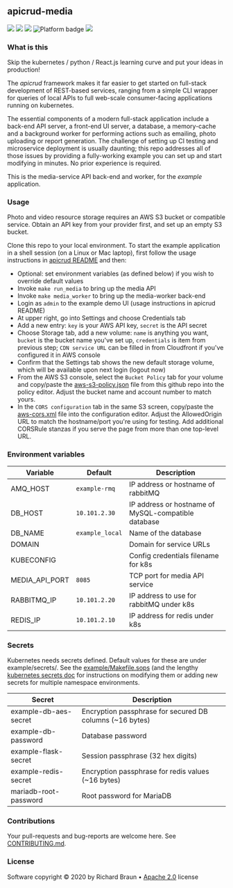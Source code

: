 ## apicrud-media
[![](https://img.shields.io/docker/v/instantlinux/apicrud-media?sort=date)](https://microbadger.com/images/instantlinux/apicrud-media "Image badge") [![](https://gitlab.com/instantlinux/apicrud-media/badges/master/pipeline.svg)](https://gitlab.com/instantlinux/apicrud-media/pipelines "pipelines") [![](https://gitlab.com/instantlinux/apicrud-media/badges/master/coverage.svg)](https://gitlab.com/instantlinux/apicrud-media/-/jobs/artifacts/master/file/apicrud-media/htmlcov/index.html?job=analysis "coverage") ![](https://img.shields.io/badge/platform-amd64%20arm64%20arm%2Fv6%20arm%2Fv7-blue "Platform badge") [![](https://img.shields.io/badge/dockerfile-latest-blue)](https://gitlab.com/instantlinux/apicrud-media/-/blob/master/Dockerfile.media "dockerfile")

### What is this

Skip the kubernetes / python / React.js learning curve and put your ideas in production!

The _apicrud_ framework makes it far easier to get started on full-stack development of REST-based services, ranging from a simple CLI wrapper for queries of local APIs to full web-scale consumer-facing applications running on kubernetes.

The essential components of a modern full-stack application include a back-end API server, a front-end UI server, a database, a memory-cache and a background worker for performing actions such as emailing, photo uploading or report generation. The challenge of setting up CI testing and microservice deployment is usually daunting; this repo addresses all of those issues by providing a fully-working example you can set up and start modifying in minutes. No prior experience is required.

This is the media-service API back-end and worker, for the _example_ application.

### Usage

Photo and video resource storage requires an AWS S3 bucket or compatible service. Obtain an API key from your provider first, and set up an empty S3 bucket.

Clone this repo to your local environment. To start the example application in a shell session (on a Linux or Mac laptop), first follow the usage instructions in [apicrud README](https://github.com/instantlinux/apicrud/blob/master/README.md) and then:

* Optional: set environment variables (as defined below) if you wish to override default values
* Invoke `make run_media` to bring up the media API
* Invoke `make media_worker` to bring up the media-worker back-end
* Login as `admin` to the example demo UI (usage instructions in apicrud README)
* At upper right, go into Settings and choose Credentials tab
* Add a new entry: `key` is your AWS API key, `secret` is the API secret
* Choose Storage tab, add a new volume: `name` is anything you want, `bucket` is the bucket name you've set up, `credentials` is item from previous step; `CDN service URL` can be filled in from Cloudfront if you've configured it in AWS console
* Confirm that the Settings tab shows the new default storage volume, which will be available upon next login (logout now)
* From the AWS S3 console, select the `Bucket Policy` tab for your volume and copy/paste the [aws-s3-policy.json](aws-s3-policy.json) file from this github repo into the policy editor. Adjust the bucket name and account number to match yours.
* In the `CORS configuration` tab in the same S3 screen, copy/paste the [aws-cors.xml](aws-cors.xml) file into the configuration editor. Adjust the AllowedOrigin URL to match the hostname/port you're using for testing. Add additional CORSRule stanzas if you serve the page from more than one top-level URL.

### Environment variables

Variable | Default | Description
-------- | ------- | -----------
AMQ_HOST | `example-rmq` | IP address or hostname of rabbitMQ
DB_HOST | `10.101.2.30` | IP address or hostname of MySQL-compatible database
DB_NAME | `example_local` | Name of the database
DOMAIN | | Domain for service URLs
KUBECONFIG | | Config credentials filename for k8s
MEDIA_API_PORT | `8085` | TCP port for media API service
RABBITMQ_IP | `10.101.2.20` | IP address to use for rabbitMQ under k8s
REDIS_IP | `10.101.2.10` | IP address for redis under k8s

### Secrets

Kubernetes needs secrets defined. Default values for these are under example/secrets/. See the [example/Makefile.sops](https://github.com/instantlinux/apicrud/blob/master/example/Makefile.sops) (and the lengthy [kubernetes secrets doc](https://kubernetes.io/docs/concepts/configuration/secret/) for instructions on modifying them or adding new secrets for multiple namespace environments.

Secret | Description
------ | -----------
example-db-aes-secret | Encryption passphrase for secured DB columns (~16 bytes)
example-db-password | Database password
example-flask-secret | Session passphrase (32 hex digits)
example-redis-secret | Encryption passphrase for redis values (~16 bytes)
mariadb-root-password | Root password for MariaDB

### Contributions

Your pull-requests and bug-reports are welcome here. See [CONTRIBUTING.md](CONTRIBUTING.md).

### License

Software copyright &copy; 2020 by Richard Braun &bull; <a href="https://www.apache.org/licenses/LICENSE-2.0">Apache 2.0</a> license <p />
